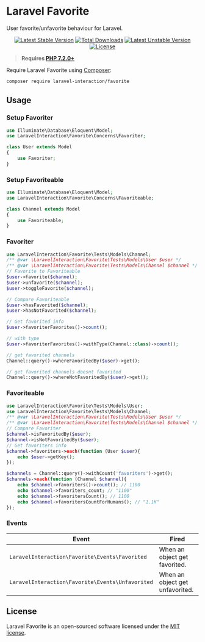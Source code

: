 # Laravel Favorite

User favorite/unfavorite behaviour for Laravel.

<p align="center">
<a href="https://packagist.org/packages/laravel-interaction/favorite"><img src="https://poser.pugx.org/laravel-interaction/favorite/v/stable.svg" alt="Latest Stable Version"></a>
<a href="https://packagist.org/packages/laravel-interaction/favorite"><img src="https://poser.pugx.org/laravel-interaction/favorite/downloads" alt="Total Downloads"></a>
<a href="https://packagist.org/packages/laravel-interaction/favorite"><img src="https://poser.pugx.org/laravel-interaction/favorite/v/unstable.svg" alt="Latest Unstable Version"></a>
<a href="https://packagist.org/packages/laravel-interaction/favorite"><img src="https://poser.pugx.org/laravel-interaction/favorite/license" alt="License"></a>
</p>

> **Requires [PHP 7.2.0+](https://php.net/releases/)**

Require Laravel Favorite using [Composer](https://getcomposer.org):

```bash
composer require laravel-interaction/favorite
```

## Usage

### Setup Favoriter

```php
use Illuminate\Database\Eloquent\Model;
use LaravelInteraction\Favorite\Concerns\Favoriter;

class User extends Model
{
    use Favoriter;
}
```

### Setup Favoriteable

```php
use Illuminate\Database\Eloquent\Model;
use LaravelInteraction\Favorite\Concerns\Favoriteable;

class Channel extends Model
{
    use Favoriteable;
}
```

### Favoriter

```php
use LaravelInteraction\Favorite\Tests\Models\Channel;
/** @var \LaravelInteraction\Favorite\Tests\Models\User $user */
/** @var \LaravelInteraction\Favorite\Tests\Models\Channel $channel */
// Favorite to Favoriteable
$user->favorite($channel);
$user->unfavorite($channel);
$user->toggleFavorite($channel);

// Compare Favoriteable
$user->hasFavorited($channel);
$user->hasNotFavorited($channel);

// Get favorited info
$user->favoriterFavorites()->count(); 

// with type
$user->favoriterFavorites()->withType(Channel::class)->count(); 

// get favorited channels
Channel::query()->whereFavoritedBy($user)->get();

// get favorited channels doesnt favorited
Channel::query()->whereNotFavoritedBy($user)->get();
```

### Favoriteable

```php
use LaravelInteraction\Favorite\Tests\Models\User;
use LaravelInteraction\Favorite\Tests\Models\Channel;
/** @var \LaravelInteraction\Favorite\Tests\Models\User $user */
/** @var \LaravelInteraction\Favorite\Tests\Models\Channel $channel */
// Compare Favoriter
$channel->isFavoritedBy($user); 
$channel->isNotFavoritedBy($user);
// Get favoriters info
$channel->favoriters->each(function (User $user){
    echo $user->getKey();
});

$channels = Channel::query()->withCount('favoriters')->get();
$channels->each(function (Channel $channel){
    echo $channel->favoriters()->count(); // 1100
    echo $channel->favoriters_count; // "1100"
    echo $channel->favoritersCount(); // 1100
    echo $channel->favoritersCountForHumans(); // "1.1K"
});
```

### Events

| Event | Fired |
| --- | --- |
| `LaravelInteraction\Favorite\Events\Favorited` | When an object get favorited. |
| `LaravelInteraction\Favorite\Events\Unfavorited` | When an object get unfavorited. |

## License

Laravel Favorite is an open-sourced software licensed under the [MIT license](LICENSE).

